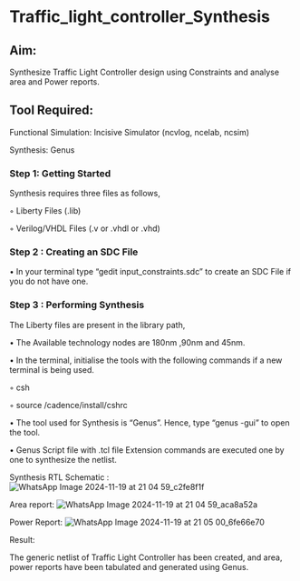 # Traffic_light_controller_Synthesis

## Aim:

Synthesize Traffic Light Controller design using Constraints and analyse area and Power reports.

## Tool Required:

Functional Simulation: Incisive Simulator (ncvlog, ncelab, ncsim)

Synthesis: Genus

### Step 1: Getting Started

Synthesis requires three files as follows,

◦ Liberty Files (.lib)

◦ Verilog/VHDL Files (.v or .vhdl or .vhd)

### Step 2 : Creating an SDC File

•	In your terminal type “gedit input_constraints.sdc” to create an SDC File if you do not have one.

### Step 3 : Performing Synthesis

The Liberty files are present in the library path,

• The Available technology nodes are 180nm ,90nm and 45nm.

• In the terminal, initialise the tools with the following commands if a new terminal is being used.

◦ csh

◦ source /cadence/install/cshrc

• The tool used for Synthesis is “Genus”. Hence, type “genus -gui” to open the tool.

• Genus Script file with .tcl file Extension commands are executed one by one to synthesize the netlist.

Synthesis RTL Schematic :
![WhatsApp Image 2024-11-19 at 21 04 59_c2fe8f1f](https://github.com/user-attachments/assets/d77a7ef9-5765-4fb9-a920-50d156b3aff9)


Area report:
![WhatsApp Image 2024-11-19 at 21 04 59_aca8a52a](https://github.com/user-attachments/assets/c96b939c-5d85-419c-ab05-4d1546233e41)


Power Report:
![WhatsApp Image 2024-11-19 at 21 05 00_6fe66e70](https://github.com/user-attachments/assets/3de2310d-8f68-4501-b75d-38a54b7a4312)


Result:

The generic netlist of Traffic Light Controller has been created, and area, power reports have been tabulated and generated using Genus.
